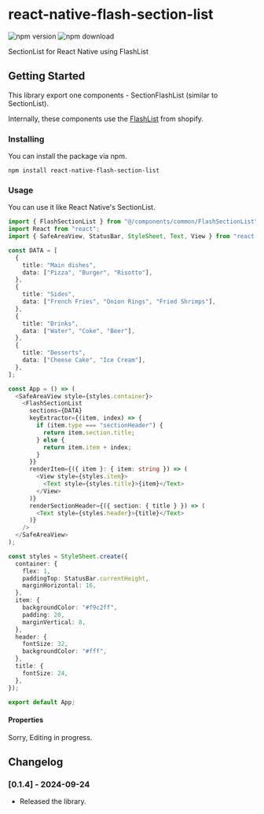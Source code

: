 # react-native-flash-section-list

![npm version](https://img.shields.io/npm/v/react-native-flash-section-list.svg?colorB=brightgreen&style=flat-square)
![npm download](https://img.shields.io/npm/dt/react-native-flash-section-list.svg?style=flat-square)

SectionList for React Native using FlashList

## Getting Started

This library export one components - SectionFlashList (similar to SectionList).

Internally, these components use the [FlashList](https://shopify.github.io/flash-list/) from shopify.

### Installing

You can install the package via npm.

```
npm install react-native-flash-section-list
```

### Usage

You can use it like React Native's SectionList.

```ts
import { FlashSectionList } from "@/components/common/FlashSectionList";
import React from "react";
import { SafeAreaView, StatusBar, StyleSheet, Text, View } from "react-native";

const DATA = [
  {
    title: "Main dishes",
    data: ["Pizza", "Burger", "Risotto"],
  },
  {
    title: "Sides",
    data: ["French Fries", "Onion Rings", "Fried Shrimps"],
  },
  {
    title: "Drinks",
    data: ["Water", "Coke", "Beer"],
  },
  {
    title: "Desserts",
    data: ["Cheese Cake", "Ice Cream"],
  },
];

const App = () => (
  <SafeAreaView style={styles.container}>
    <FlashSectionList
      sections={DATA}
      keyExtractor={(item, index) => {
        if (item.type === "sectionHeader") {
          return item.section.title;
        } else {
          return item.item + index;
        }
      }}
      renderItem={({ item }: { item: string }) => (
        <View style={styles.item}>
          <Text style={styles.title}>{item}</Text>
        </View>
      )}
      renderSectionHeader={({ section: { title } }) => (
        <Text style={styles.header}>{title}</Text>
      )}
    />
  </SafeAreaView>
);

const styles = StyleSheet.create({
  container: {
    flex: 1,
    paddingTop: StatusBar.currentHeight,
    marginHorizontal: 16,
  },
  item: {
    backgroundColor: "#f9c2ff",
    padding: 20,
    marginVertical: 8,
  },
  header: {
    fontSize: 32,
    backgroundColor: "#fff",
  },
  title: {
    fontSize: 24,
  },
});

export default App;
```

#### Properties

Sorry, Editing in progress.

<!-- ## License

This project is licensed under the MIT License - see the [LICENSE.md](LICENSE.md) file for details.-->

## Changelog

### [0.1.4] - 2024-09-24

- Released the library.
